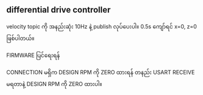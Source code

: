## differential drive controller
velocity topic ကို အနည်းဆုံး 10Hz နဲ့ publish လုပ်ပေးပါ။ 0.5s ကျော်ရင် x=0, z=0 ဖြစ်ပါတယ်။

FIRMWARE ပြင်ရေးရန်

CONNECTION မရှိက DESIGN RPM ကို ZERO ထားရန်
တနည်း USART RECEIVE မရတာနဲ့ DESIGN RPM ကို ZERO ထားပါ။